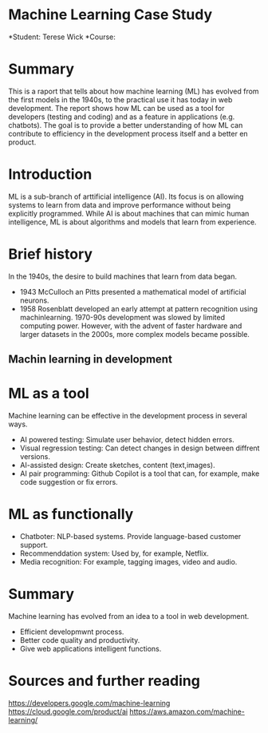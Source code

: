 # Machine Learning Case Study

*Student: Terese Wick
*Course: 

# Summary
This is a raport that tells about how machine learning (ML) has evolved from the first models in the 1940s, to the practical use it has today in web development. The report shows how ML can be used as a tool for developers (testing and coding) and as a feature in applications (e.g. chatbots). The goal is to provide a better understanding of how ML can contribute to efficiency in the development process itself and a better en product.

# Introduction
ML is a sub-branch of arttificial intelligence (AI). Its focus is on allowing systems to learn from data and improve performance without being explicitly programmed. While AI is about machines that can mimic human intelligence, ML is about algorithms and models that learn from experience.

# Brief history
In the 1940s, the desire to build machines that learn from data began.
- 1943 McCulloch an Pitts presented a mathematical model of artificial neurons.
- 1958 Rosenblatt developed an early attempt at pattern recognition using machinlearning.
1970-90s development was slowed by limited computing power. However, with the advent of faster hardware and larger datasets in the 2000s, more complex models became possible.

## Machin learning in development

# ML as a tool

Machine learning can be effective in the development process in several ways.
- AI powered testing: Simulate user behavior, detect hidden errors.
- Visual regression testing: Can detect changes in design between diffrent versions.
- AI-assisted design: Create sketches, content (text,images).
- AI pair programming: Github Copilot is a tool that can, for example, make code suggestion or fix errors.

# ML as functionally
- Chatboter: NLP-based systems. Provide language-based customer support.
- Recommenddation system: Used by, for example, Netflix.
- Media recognition: For example, tagging images, video and audio.

# Summary
Machine learning has evolved from an idea to a tool in web development.
- Efficient developmwnt process.
- Better code quality and productivity.
- Give web applications intelligent functions.

# Sources and further reading
https://developers.google.com/machine-learning
https://cloud.google.com/product/ai
https://aws.amazon.com/machine-learning/
